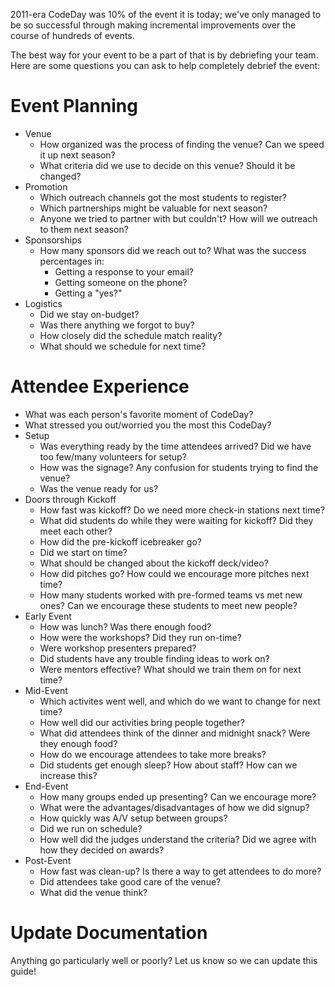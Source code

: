 2011-era CodeDay was 10% of the event it is today; we've only managed to be so successful through making incremental improvements over the course of hundreds of events.

The best way for your event to be a part of that is by debriefing your team. Here are some questions you can ask to help completely debrief the event:

# Event Planning

- Venue
  - How organized was the process of finding the venue? Can we speed it up next season?
  - What criteria did we use to decide on this venue? Should it be changed?
- Promotion
  - Which outreach channels got the most students to register?
  - Which partnerships might be valuable for next season?
  - Anyone we tried to partner with but couldn't? How will we outreach to them next season?
- Sponsorships
  - How many sponsors did we reach out to? What was the success percentages in:
    - Getting a response to your email?
    - Getting someone on the phone?
    - Getting a "yes?"
- Logistics
  - Did we stay on-budget?
  - Was there anything we forgot to buy?
  - How closely did the schedule match reality?
  - What should we schedule for next time?

# Attendee Experience

- What was each person's favorite moment of CodeDay?
- What stressed you out/worried you the most this CodeDay?
- Setup
  - Was everything ready by the time attendees arrived? Did we have too few/many volunteers for setup?
  - How was the signage? Any confusion for students trying to find the venue?
  - Was the venue ready for us?
- Doors through Kickoff
  - How fast was kickoff? Do we need more check-in stations next time?
  - What did students do while they were waiting for kickoff? Did they meet each other?
  - How did the pre-kickoff icebreaker go?
  - Did we start on time?
  - What should be changed about the kickoff deck/video?
  - How did pitches go? How could we encourage more pitches next time?
  - How many students worked with pre-formed teams vs met new ones? Can we encourage these students to meet new people?
- Early Event
  - How was lunch? Was there enough food?
  - How were the workshops? Did they run on-time?
  - Were workshop presenters prepared?
  - Did students have any trouble finding ideas to work on?
  - Were mentors effective? What should we train them on for next time?
- Mid-Event
  - Which activites went well, and which do we want to change for next time?
  - How well did our activities bring people together?
  - What did attendees think of the dinner and midnight snack? Were they enough food?
  - How do we encourage attendees to take more breaks?
  - Did students get enough sleep? How about staff? How can we increase this?
- End-Event
  - How many groups ended up presenting? Can we encourage more?
  - What were the advantages/disadvantages of how we did signup?
  - How quickly was A/V setup between groups?
  - Did we run on schedule?
  - How well did the judges understand the criteria? Did we agree with how they decided on awards?
- Post-Event
  - How fast was clean-up? Is there a way to get attendees to do more?
  - Did attendees take good care of the venue?
  - What did the venue think?

# Update Documentation

Anything go particularly well or poorly? Let us know so we can update this guide!
